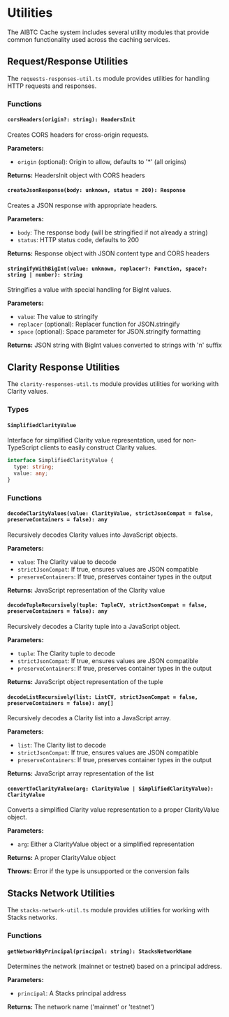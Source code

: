 # Utilities

The AIBTC Cache system includes several utility modules that provide common functionality used across the caching services.

## Request/Response Utilities

The `requests-responses-util.ts` module provides utilities for handling HTTP requests and responses.

### Functions

#### `corsHeaders(origin?: string): HeadersInit`

Creates CORS headers for cross-origin requests.

**Parameters:**
- `origin` (optional): Origin to allow, defaults to '*' (all origins)

**Returns:** HeadersInit object with CORS headers

#### `createJsonResponse(body: unknown, status = 200): Response`

Creates a JSON response with appropriate headers.

**Parameters:**
- `body`: The response body (will be stringified if not already a string)
- `status`: HTTP status code, defaults to 200

**Returns:** Response object with JSON content type and CORS headers

#### `stringifyWithBigInt(value: unknown, replacer?: Function, space?: string | number): string`

Stringifies a value with special handling for BigInt values.

**Parameters:**
- `value`: The value to stringify
- `replacer` (optional): Replacer function for JSON.stringify
- `space` (optional): Space parameter for JSON.stringify formatting

**Returns:** JSON string with BigInt values converted to strings with 'n' suffix

## Clarity Response Utilities

The `clarity-responses-util.ts` module provides utilities for working with Clarity values.

### Types

#### `SimplifiedClarityValue`

Interface for simplified Clarity value representation, used for non-TypeScript clients to easily construct Clarity values.

```typescript
interface SimplifiedClarityValue {
  type: string;
  value: any;
}
```

### Functions

#### `decodeClarityValues(value: ClarityValue, strictJsonCompat = false, preserveContainers = false): any`

Recursively decodes Clarity values into JavaScript objects.

**Parameters:**
- `value`: The Clarity value to decode
- `strictJsonCompat`: If true, ensures values are JSON compatible
- `preserveContainers`: If true, preserves container types in the output

**Returns:** JavaScript representation of the Clarity value

#### `decodeTupleRecursively(tuple: TupleCV, strictJsonCompat = false, preserveContainers = false): any`

Recursively decodes a Clarity tuple into a JavaScript object.

**Parameters:**
- `tuple`: The Clarity tuple to decode
- `strictJsonCompat`: If true, ensures values are JSON compatible
- `preserveContainers`: If true, preserves container types in the output

**Returns:** JavaScript object representation of the tuple

#### `decodeListRecursively(list: ListCV, strictJsonCompat = false, preserveContainers = false): any[]`

Recursively decodes a Clarity list into a JavaScript array.

**Parameters:**
- `list`: The Clarity list to decode
- `strictJsonCompat`: If true, ensures values are JSON compatible
- `preserveContainers`: If true, preserves container types in the output

**Returns:** JavaScript array representation of the list

#### `convertToClarityValue(arg: ClarityValue | SimplifiedClarityValue): ClarityValue`

Converts a simplified Clarity value representation to a proper ClarityValue object.

**Parameters:**
- `arg`: Either a ClarityValue object or a simplified representation

**Returns:** A proper ClarityValue object

**Throws:** Error if the type is unsupported or the conversion fails

## Stacks Network Utilities

The `stacks-network-util.ts` module provides utilities for working with Stacks networks.

### Functions

#### `getNetworkByPrincipal(principal: string): StacksNetworkName`

Determines the network (mainnet or testnet) based on a principal address.

**Parameters:**
- `principal`: A Stacks principal address

**Returns:** The network name ('mainnet' or 'testnet')
